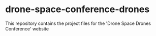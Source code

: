 # drone-space-conference-drones

This repository contains the project files for the 'Drone Space Drones Conference' website
